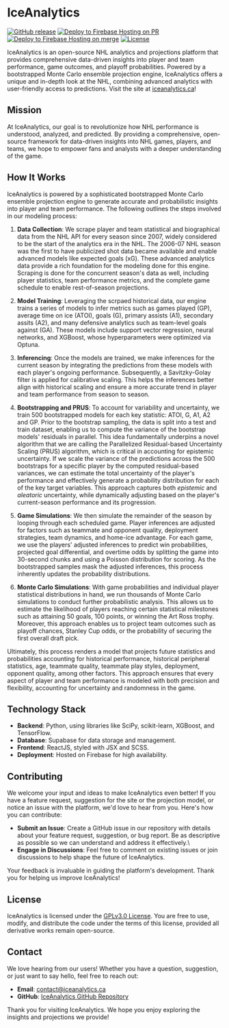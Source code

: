 # IceAnalytics

[![GitHub release](https://img.shields.io/github/v/release/andrewderango/IceAnalytics.svg)](https://github.com/andrewderango/IceAnalytics/releases)
[![Deploy to Firebase Hosting on PR](https://github.com/andrewderango/IceAnalytics/actions/workflows/firebase-hosting-pull-request.yml/badge.svg)](https://github.com/andrewderango/IceAnalytics/actions/workflows/firebase-hosting-pull-request.yml)
[![Deploy to Firebase Hosting on merge](https://github.com/andrewderango/IceAnalytics/actions/workflows/firebase-hosting-merge.yml/badge.svg)](https://github.com/andrewderango/IceAnalytics/actions/workflows/firebase-hosting-merge.yml)
[![License](https://img.shields.io/badge/license-GPLv3.0-blue.svg)](https://opensource.org/license/gpl-3-0)

IceAnalytics is an open-source NHL analytics and projections platform that provides comprehensive data-driven insights into player and team performance, game outcomes, and playoff probabilities. Powered by a bootstrapped Monte Carlo ensemble projection engine, IceAnalytics offers a unique and in-depth look at the NHL, combining advanced analytics with user-friendly access to predictions. Visit the site at [iceanalytics.ca](https://iceanalytics.ca)!

## Mission

At IceAnalytics, our goal is to revolutionize how NHL performance is understood, analyzed, and predicted. By providing a comprehensive, open-source framework for data-driven insights into NHL games, players, and teams, we hope to empower fans and analysts with a deeper understanding of the game.

## How It Works

IceAnalytics is powered by a sophisticated bootstrapped Monte Carlo ensemble projection engine to generate accurate and probabilistic insights into player and team performance. The following outlines the steps involved in our modeling process:

1. **Data Collection**: We scrape player and team statistical and biographical data from the NHL API for every season since 2007, widely considered to be the start of the analytics era in the NHL. The 2006-07 NHL season was the first to have publicized shot data became available and enable advanced models like expected goals (xG). These advanced analytics data provide a rich foundation for the modeling done for this engine. Scraping is done for the concurrent season's data as well, including player statistics, team performance metrics, and the complete game schedule to enable rest-of-season projections.

2. **Model Training**: Leveraging the scrpaed historical data, our engine trains a series of models to infer metrics such as games played (GP), average time on ice (ATOI), goals (G), primary assists (A1), secondary assits (A2), and many defensive analytics such as team-level goals against (GA). These models include support vector regression, neural networks, and XGBoost, whose hyperparameters were optimized via Optuna.

3. **Inferencing**: Once the models are trained, we make inferences for the current season by integrating the predictions from these models with each player's ongoing performance. Subsequently, a Savitzky-Golay filter is applied for calibrative scaling. This helps the inferences better align with historical scaling and ensure a more accurate trend in player and team performance from season to season.

4. **Bootstrapping and PRUS**: To account for variability and uncertainty, we train 500 bootstrapped models for each key statistic: ATOI, G, A1, A2 and GP. Prior to the bootstrap sampling, the data is split into a test and train dataset, enabling us to compute the variance of the bootstrap models' residuals in parallel. This idea fundamentally underpins a novel algorithm that we are calling the Parallelized Residual-based Uncertainty Scaling (PRUS) algorithm, which is critical in accounting for epistemic uncertainty. If we scale the variance of the predictions across the 500 bootstraps for a specific player by the computed residual-based variances, we can estimate the total uncertainty of the player's performance and effectively generate a probability distribution for each of the key target variables. This approach captures both *epistemic* and *aleatoric* uncertainty, while dynamically adjusting based on the player's current-season performance and its progression.

5. **Game Simulations**: We then simulate the remainder of the season by looping through each scheduled game. Player inferences are adjusted for factors such as teammate and opponent quality, deployment strategies, team dynamics, and home-ice advantage. For each game, we use the players' adjusted inferences to predict win probabilities, projected goal differential, and overtime odds by splitting the game into 30-second chunks and using a Poisson distribution for scoring. As the bootstrapped samples mask the adjusted inferences, this process inherently updates the probability distributions.

6. **Monte Carlo Simulations**: With game probabilities and individual player statistical distributions in hand, we run thousands of Monte Carlo simulations to conduct further probabilistic analysis. This allows us to estimate the likelihood of players reaching certain statistical milestones such as attaining 50 goals, 100 points, or winning the Art Ross trophy. Moreover, this approach enables us to project team outcomes such as playoff chances, Stanley Cup odds, or the probability of securing the first overall draft pick.

Ultimately, this process renders a model that projects future statistics and probabilities accounting for historical performance, historical peripheral statistics, age, teammate quality, teammate play styles, deployment, opponent quality, among other factors. This approach ensures that every aspect of player and team performance is modeled with both precision and flexibility, accounting for uncertainty and randomness in the game.

## Technology Stack
- **Backend**: Python, using libraries like SciPy, scikit-learn, XGBoost, and TensorFlow.
- **Database**: Supabase for data storage and management.
- **Frontend**: ReactJS, styled with JSX and SCSS.
- **Deployment**: Hosted on Firebase for high availability.

## Contributing

We welcome your input and ideas to make IceAnalytics even better! If you have a feature request, suggestion for the site or the projection model, or notice an issue with the platform, we'd love to hear from you. Here's how you can contribute:

- **Submit an Issue**: Create a GitHub issue in our repository with details about your feature request, suggestion, or bug report. Be as descriptive as possible so we can understand and address it effectively.\
- **Engage in Discussions**: Feel free to comment on existing issues or join discussions to help shape the future of IceAnalytics.

Your feedback is invaluable in guiding the platform's development. Thank you for helping us improve IceAnalytics!

## License

IceAnalytics is licensed under the [GPLv3.0 License](LICENSE). You are free to use, modify, and distribute the code under the terms of this license, provided all derivative works remain open-source.

## Contact

We love hearing from our users! Whether you have a question, suggestion, or just want to say hello, feel free to reach out:

- **Email**: contact@iceanalytics.ca
- **GitHub**: [IceAnalytics GitHub Repository](https://github.com/andrewderango/IceAnalytics)

Thank you for visiting IceAnalytics. We hope you enjoy exploring the insights and projections we provide!
